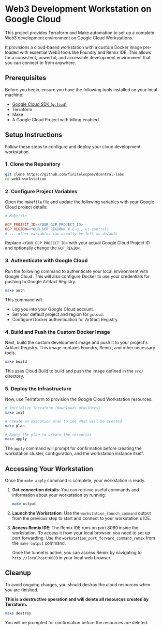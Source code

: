 # Web3 Development Workstation on Google Cloud

This project provides Terraform and Make automation to set up a complete Web3 development environment on Google Cloud Workstations.

It provisions a cloud-based workstation with a custom Docker image pre-loaded with essential Web3 tools like Foundry and Remix IDE. This allows for a consistent, powerful, and accessible development environment that you can connect to from anywhere.

## Prerequisites

Before you begin, ensure you have the following tools installed on your local machine:

-   [Google Cloud SDK (`gcloud`)](https://cloud.google.com/sdk/docs/install)
-   Terraform
-   Make
-   A Google Cloud Project with billing enabled.

## Setup Instructions

Follow these steps to configure and deploy your cloud development workstation.

### 1. Clone the Repository

```bash
git clone https://github.com/finiteloopme/dcentral-labs
cd web3-workstation
```

### 2. Configure Project Variables

Open the `Makefile` file and update the following variables with your Google Cloud project details:

```makefile
# Makefile

GCP_PROJECT_ID=<YOUR_GCP_PROJECT_ID>
GCP_REGION=<YOUR_GCP_REGION> # e.g., us-central1
# ... other variables can usually be left as default
```

Replace `<YOUR_GCP_PROJECT_ID>` with your actual Google Cloud Project ID and optionally change the `GCP_REGION`.

### 3. Authenticate with Google Cloud

Run the following command to authenticate your local environment with Google Cloud. This will also configure Docker to use your credentials for pushing to Google Artifact Registry.

```bash
make auth
```

This command will:
-   Log you into your Google Cloud account.
-   Set your default project and region for `gcloud`.
-   Configure Docker authentication for Artifact Registry.

### 4. Build and Push the Custom Docker Image

Next, build the custom development image and push it to your project's Artifact Registry. This image contains Foundry, Remix, and other necessary tools.

```bash
make build
```
This uses Cloud Build to build and push the image defined in the `src/` directory.

### 5. Deploy the Infrastructure

Now, use Terraform to provision the Google Cloud Workstation resources.

```bash
# Initialize Terraform (downloads providers)
make init

# Create an execution plan to see what will be created
make plan

# Apply the plan to create the resources
make apply
```

The `apply` command will prompt for confirmation before creating the workstation cluster, configuration, and the workstation instance itself.

## Accessing Your Workstation

Once the `make apply` command is complete, your workstation is ready.

1.  **Get connection details**:
    You can retrieve useful commands and information about your workstation by running:
    ```bash
    make output
    ```

2.  **Launch the Workstation**:
    Use the `workstation_launch_command` output from the previous step to start and connect to your workstation's IDE.

3.  **Access Remix IDE**:
    The Remix IDE runs on port 8080 inside the workstation. To access it from your local browser, you need to set up port forwarding. Use the `workstation_port_forward_command_remix` from the `make output` command.
    
    Once the tunnel is active, you can access Remix by navigating to `http://localhost:8080` in your local web browser.

## Cleanup

To avoid ongoing charges, you should destroy the cloud resources when you are finished.

**This is a destructive operation and will delete all resources created by Terraform.**

```bash
make destroy
```

You will be prompted for confirmation before the resources are deleted.
